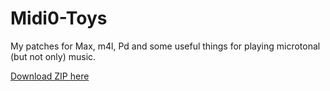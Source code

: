 # Midi0-Toys

My patches for Max, m4l, Pd and some useful things for playing microtonal (but not only) music.

[Download ZIP here](https://github.com/Omega9/Midi0-Toys/archive/master.zip)
